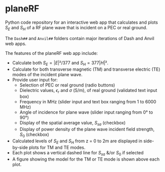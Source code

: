 # planeRF
Python code repository for an interactive web app that calculates and plots $S_E$ and $S_H$ of a RF plane wave that is incident on a PEC or real ground.

The `Dash##` and `Anvil##` folders contain major iterations of Dash and Anvil web apps.

The features of the planeRF web app include:
+ Calculate both $S_E=|E|²/377$ and $S_H=377|H|²$.
+ Calculate for both transverse magnetic (TM) and transverse electric (TE) modes of the incident plane wave.
+ Provide user input for:
  + Selection of PEC or real ground (radio buttons)
  + Dielectric values, $\epsilon_r$ and $\sigma$ (S/m), of real ground (validated text input box)
  + Frequency in MHz (slider input and text box ranging from 1 to 6000 MHz)
  + Angle of incidence for plane wave (slider input ranging from 0° to 90°)
  + Display of the spatial average value, $S_{sa}$ (checkbox)
  + Display of power density of the plane wave incident field strength, $S_0$ (checkbox)
+ Calculated levels of $S_E$ and $S_H$ from z = 0 to 2m are displayed in side-by-side plots for TM and TE modes.
+ Each plot shows a vertical dashed line for $S_{sa}$ &/or $S_0$ if selected
+ A figure showing the model for the TM or TE mode is shown above each plot.
    
  
